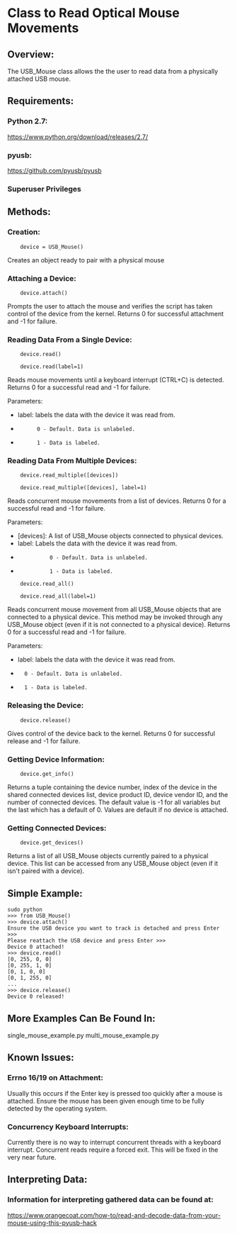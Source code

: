 # Class to Read Optical Mouse Movements

## Overview:
The USB_Mouse class allows the the user to read data from a
physically attached USB mouse. 

## Requirements:
###	Python 2.7:
https://www.python.org/download/releases/2.7/

###	pyusb:
https://github.com/pyusb/pyusb

###	Superuser Privileges

## Methods:
### 	Creation: 
```
	device = USB_Mouse()
```
Creates an object ready to pair with a physical mouse

###	Attaching a Device:
```
	device.attach()
```
Prompts the user to attach the mouse and verifies the
script has taken control of the device from the kernel.
Returns 0 for successful attachment and -1 for failure.

###	Reading Data From a Single Device:
```
	device.read()

	device.read(label=1)
```
Reads mouse movements until a keyboard interrupt (CTRL+C)
is detected.
Returns 0 for a successful read and -1 for failure.

Parameters: 
*	label: labels the data with the device it was read from.
-    		0 - Default. Data is unlabeled.
-			1 - Data is labeled.

### Reading Data From Multiple Devices:
```
	device.read_multiple([devices]) 
					
	device.read_multiple([devices], label=1)
```
Reads concurrent mouse movements from a list of devices.
Returns 0 for a successful read and -1 for failure.

Parameters: 
*	[devices]:	A list of USB_Mouse objects connected to 
				physical devices.
*	label:		Labels the data with the device it was read from.
-    			0 - Default. Data is unlabeled.
-	   			1 - Data is labeled.

```
	device.read_all()
	
	device.read_all(label=1)
```
Reads concurrent mouse movement from all USB_Mouse objects that
are connected to a physical device. This method may be invoked 
through any USB_Mouse object (even if it is not connected to a
physical device).
Returns 0 for a successful read and -1 for failure.

Parameters: 
*	label: labels the data with the device it was read from.
-    	0 - Default. Data is unlabeled.
-		1 - Data is labeled.

###	Releasing the Device:
```
	device.release()
```
Gives control of the device back to the kernel. 
Returns 0 for successful release and -1 for failure.

### Getting Device Information:
```
	device.get_info()
```
Returns a tuple containing the device number, index of the device
in the shared connected devices list, device product ID,
device vendor ID, and the number of connected devices. The default
value is -1 for all variables but the last which has a default of 0.
Values are default if no device is attached.

### Getting Connected Devices:
```
	device.get_devices()
```
Returns a list of all USB_Mouse objects currently paired to a physical
device. This list can be accessed from any USB_Mouse object (even
if it isn't paired with a device).
			  
##	Simple Example:
``` 
sudo python 
>>> from USB_Mouse()
>>> device.attach()
Ensure the USB device you want to track is detached and press Enter >>>
Please reattach the USB device and press Enter >>>
Device 0 attached!
>>> device.read()
[0, 255, 0, 0]
[0, 255, 1, 0]
[0, 1, 0, 0]
[0, 1, 255, 0]
...
>>> device.release()
Device 0 released!
```

## More Examples Can Be Found In:
single_mouse_example.py
multi_mouse_example.py

## Known Issues:
### Errno 16/19 on Attachment:
Usually this occurs if the Enter key is pressed too quickly after a
mouse is attached. Ensure the mouse has been given enough time to 
be fully detected by the operating system.

### Concurrency Keyboard Interrupts:
Currently there is no way to interrupt concurrent threads with a keyboard interrupt.
Concurrent reads require a forced exit. This will be fixed in the very near future.

## Interpreting Data:
### Information for interpreting gathered data can be found at:
https://www.orangecoat.com/how-to/read-and-decode-data-from-your-mouse-using-this-pyusb-hack
